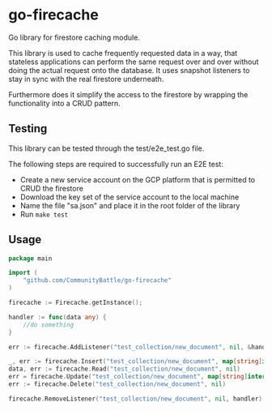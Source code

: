 # go-firecache
Go library for firestore caching module. 

This library is used to cache frequently requested data in a way, that stateless applications can perform the same request over and over without doing the actual request onto the database.
It uses snapshot listeners to stay in sync with the real firestore underneath.

Furthermore does it simplify the access to the firestore by wrapping the functionality into a CRUD pattern.

## Testing
This library can be tested through the test/e2e_test.go file.

The following steps are required to successfully run an E2E test:
- Create a new service account on the GCP platform that is permitted to CRUD the firestore
- Download the key set of the service account to the local machine
- Name the file "sa.json" and place it in the root folder of the library
- Run `make test`

## Usage
```go
package main

import (
    "github.com/CommunityBattle/go-firecache"
)

firecache := Firecache.getInstance();

handler := func(data any) {
	//do something
}

err := firecache.AddListener("test_collection/new_document", nil, &handler)

_, err := firecache.Insert("test_collection/new_document", map[string]interface{}{"foo": "bar"});
data, err := firecache.Read("test_collection/new_document", nil)
err = firecache.Update("test_collection/new_document", map[string]interface{}{"foo": "baz"})
err := firecache.Delete("test_collection/new_document", nil)

firecache.RemoveListener("test_collection/new_document", nil, handler)
```